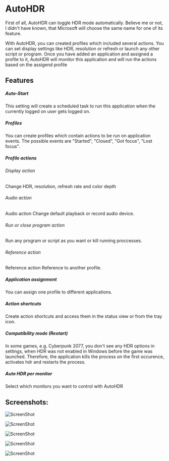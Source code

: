 # AutoHDR
 
 
First of all, AutoHDR can toggle HDR mode automatically. Believe me or not, I didn't have known, that Microsoft will choose the same name for one of its feature.
 
With AutoHDR, you can created profiles which included several actions. You can set display settings like HDR, resolution or refresh or launch any other script or program.
Once you have added an application and assigned a profile to it, AutoHDR will monitor this application and will run the actions based on the assigend profile


##  Features

##### Auto-Start
This setting will create a scheduled task to run this application when the currently logged on user gets logged on. 
##### Profiles
You can create profiles which contain actions to be run on application events. The possible events are "Started", "Closed", "Got focus", "Lost focus".
##### Profile actions
###### Display action
Change HDR, resolution, refresh rate and color depth
###### Audio action
Audio action Change default playback or record audio device.
###### Run or close program action
Run any program or script as you want or kill running proccesses.
###### Reference action
Reference action Reference to another profile.
##### Application assignment
You can assign one profile to different applications. 
##### Action shortcuts
Create action shortcuts and access them in the status view or from the tray icon.
##### Compatibility mode (Restart)
In some games, e.g. Cyberpunk 2077,  you don't see any HDR options in settings, when HDR was not enabled in Windows before the game was launched. Therefore, the application kills the process on the first occurence, activates hdr and restarts the process.  
##### Auto HDR per monitor
Select which monitors you want to control with AutoHDR

## Screenshots:

![ScreenShot](https://raw.github.com/Codectory/AutoHDR/main/Screenshots/Status_1-9-1.png)

![ScreenShot](https://raw.github.com/Codectory/AutoHDR/main/Screenshots/Profiles_1-9-1.png)

![ScreenShot](https://raw.github.com/Codectory/AutoHDR/main/Screenshots/Applications_1-9-1.png)

![ScreenShot](https://raw.github.com/Codectory/AutoHDR/main/Screenshots/Monitors_1-9-1.png)

![ScreenShot](https://raw.github.com/Codectory/AutoHDR/main/Screenshots/Settings_1-9-1.png)
